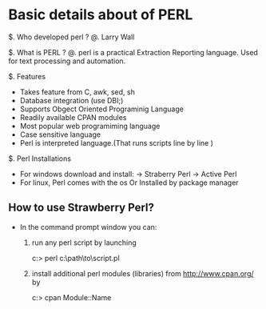 # Basic details about of PERL
$. Who developed perl ?
@. Larry Wall

$. What is PERL ?
@. perl is a practical Extraction Reporting language.
Used for text processing and automation.

$. Features

* Takes feature from C, awk, sed, sh
* Database integration (use DBI;)
* Supports Obgect Oriented Programinig Language
* Readily available CPAN modules
* Most popular web programiming language
* Case sensitive language
* Perl is interpreted language.(That runs scripts line by line )


$. Perl Installations

* For windows download and install:
	-> Straberry Perl
	-> Active Perl
* For linux, Perl comes with the os Or Installed by package manager


How to use Strawberry Perl?
---------------------------

* In the command prompt window you can:

  1. run any perl script by launching
  
     c:\> perl c:\path\to\script.pl

  2. install additional perl modules (libraries) from http://www.cpan.org/ by

     c:\> cpan Module::Name
  
  